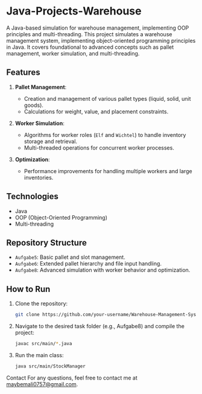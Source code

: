 # Java-Projects-Warehouse
A Java-based simulation for warehouse management, implementing OOP principles and multi-threading.
This project simulates a warehouse management system, implementing object-oriented programming principles in Java. It covers foundational to advanced concepts such as pallet management, worker simulation, and multi-threading.

## Features
1. **Pallet Management**: 
   - Creation and management of various pallet types (liquid, solid, unit goods).
   - Calculations for weight, value, and placement constraints.

2. **Worker Simulation**:
   - Algorithms for worker roles (`Elf` and `Wichtel`) to handle inventory storage and retrieval.
   - Multi-threaded operations for concurrent worker processes.

3. **Optimization**:
   - Performance improvements for handling multiple workers and large inventories.

## Technologies
- Java
- OOP (Object-Oriented Programming)
- Multi-threading

## Repository Structure
- `Aufgabe5`: Basic pallet and slot management.
- `Aufgabe6`: Extended pallet hierarchy and file input handling.
- `Aufgabe8`: Advanced simulation with worker behavior and optimization.

## How to Run
1. Clone the repository:
   ```bash
   git clone https://github.com/your-username/Warehouse-Management-System.git
2. Navigate to the desired task folder (e.g., Aufgabe8) and compile the project:
   ```bash
   javac src/main/*.java
3. Run the main class:
   ```bash
   java src/main/StockManager

Contact
For any questions, feel free to contact me at maybemali0757@gmail.com.
